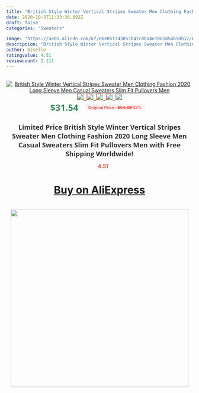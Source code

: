 ```yaml
---
title: "British Style Winter Vertical Stripes Sweater Men Clothing Fashion 2020 Long Sleeve Men Casual Sweaters Slim Fit Pullovers Men"
date: 2020-10-3T11:33:36.892Z
draft: false
categories: "Sweaters"

image: "https://ae01.alicdn.com/kf/Hbe85f743853b47c8ba4e7061854b58b17/British-Style-Winter-Vertical-Stripes-Sweater-Men-Clothing-Fashion-2020-Long-Sleeve-Men-Casual-Sweaters-Slim.jpg"
description: "British Style Winter Vertical Stripes Sweater Men Clothing Fashion 2020 Long Sleeve Men Casual Sweaters Slim Fit Pullovers Men"
author: Giselle
ratingvalue: 4.51
reviewcount: 2.111
---
```

<br>
<div style="text-align: center;">
<a href="https://s.click.aliexpress.com/e/_A5OuRj" target="_blank" rel="nofollow noopener noreferrer"><img alt="British Style Winter Vertical Stripes Sweater Men Clothing Fashion 2020 Long Sleeve Men Casual Sweaters Slim Fit Pullovers Men" class="magnifier-image" src="https://ae01.alicdn.com/kf/Hbe85f743853b47c8ba4e7061854b58b17/British-Style-Winter-Vertical-Stripes-Sweater-Men-Clothing-Fashion-2020-Long-Sleeve-Men-Casual-Sweaters-Slim.jpg_640x640.jpg">
<br>
<img style="border:1px solid salmon" src="https://ae01.alicdn.com/kf/Hbe85f743853b47c8ba4e7061854b58b17/British-Style-Winter-Vertical-Stripes-Sweater-Men-Clothing-Fashion-2020-Long-Sleeve-Men-Casual-Sweaters-Slim.jpg_120x120.jpg">&nbsp;&nbsp;<img style="border:1px solid salmon" src="https://ae01.alicdn.com/kf/H1ee1f1b1edde4049be31d3128ef393a4X/British-Style-Winter-Vertical-Stripes-Sweater-Men-Clothing-Fashion-2020-Long-Sleeve-Men-Casual-Sweaters-Slim.jpg_120x120.jpg">&nbsp;&nbsp;<img style="border:1px solid salmon" src="https://ae01.alicdn.com/kf/Hcc210ed6734e4d02982d4edd0fc826eas/British-Style-Winter-Vertical-Stripes-Sweater-Men-Clothing-Fashion-2020-Long-Sleeve-Men-Casual-Sweaters-Slim.jpg_120x120.jpg">&nbsp;&nbsp;<img style="border:1px solid salmon" src="https://ae01.alicdn.com/kf/Hbddae3c35776415ca5ba2c6e886ff3850/British-Style-Winter-Vertical-Stripes-Sweater-Men-Clothing-Fashion-2020-Long-Sleeve-Men-Casual-Sweaters-Slim.jpg_120x120.jpg">&nbsp;&nbsp;<img style="border:1px solid salmon" src="https://ae01.alicdn.com/kf/H6550d2affa734424871748af7552f926c/British-Style-Winter-Vertical-Stripes-Sweater-Men-Clothing-Fashion-2020-Long-Sleeve-Men-Casual-Sweaters-Slim.jpg_120x120.jpg"></a></div><br0>
<div style="text-align: center;"><span style="background-color: white; border: 0px; box-sizing: border-box; color: seagreen; display: inline-block; font-family: &quot;open sans&quot; , &quot;arial&quot; , &quot;helvetica&quot; , sans-serif , &quot;heiti&quot;; font-size: 24px; font-stretch: inherit; font-weight: 700; line-height: inherit; margin: 0px 10px 0px 0px; padding: 0px; vertical-align: middle;">$31.54 </span>
<span style="background: rgb(255 , 241 , 241); border-radius: 3px; border: 0px; box-sizing: border-box; color: #ff4747; display: inline-block; font-family: inherit; font-size: 12px; font-stretch: inherit; font-style: inherit; font-variant: inherit; font-weight: 600; line-height: inherit; margin: 0px; padding: 2px 5px; transform: scale(0.9); vertical-align: middle;">Original Price : <b style="text-decoration: line-through;">$54.38 </b> 42%&nbsp;&nbsp;</span></div>
<h1 style="color: #333333; display: inline-block; font-family: &quot;open sans&quot; , &quot;arial&quot; , &quot;helvetica&quot; , sans-serif , &quot;heiti&quot;; font-size: 18px; font-stretch: inherit; font-weight: 700; text-align: center;">Limited Price British Style Winter Vertical Stripes Sweater Men Clothing Fashion 2020 Long Sleeve Men Casual Sweaters Slim Fit Pullovers Men with Free Shipping Worldwide!</h1>
<div style="color: #ff4747; text-align: center;">
<img src="https://4.bp.blogspot.com/-M0ZcTcb-5uY/XleCXlxnR4I/AAAAAAAAAEc/OrjgMkXV1oMQFaCRZj5HQwOCBcu3w1FegCPcBGAYYCw/s1600/star.png" style="height: 15px;">&nbsp;<b>4.51</b></div>
<div class="button_cont" align="center"><a class="buynow_a" href="https://s.click.aliexpress.com/e/_A5OuRj" target="_blank" rel="nofollow noopener noreferrer"><H1>Buy on AliExpress</H1></a></div><br>
<div class="separator" style="clear: both; text-align: center;">
<img src="https://lh3.googleusercontent.com/-pTy5HemUv9M/XlePHvY0dAI/AAAAAAAAAE4/0nX5iRUoIWY8eMW9Dpxeirr157OZliDIgCLcBGAsYHQ/s1600/badge.gif" width="480">
</div>

